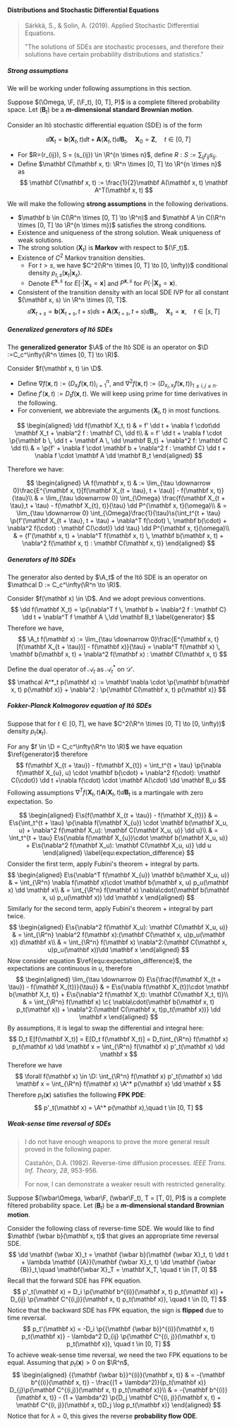 #### Distributions and Stochastic Differential Equations

> Särkkä, S., & Solin, A. (2019). Applied Stochastic Differential Equations.
>
> "The solutions of SDEs are stochastic processes, and therefore their solutions have certain probability distributions and statistics."

##### Strong assumptions

We will be working under following assumptions in this section.

Suppose $(\Omega, \F, (\F_t), [0, T], P)$ is a complete filtered probability space. Let $(\mathbf B_t)$ be a **$m$-dimensional standard Brownian motion**.

Consider an Itô stochastic differential equation (SDE) is of the form

$$
\dd \mathbf X_t = \mathbf b(\mathbf X_t, t) \dd t + \mathbf A(\mathbf X_t, t) \dd \mathbf B_t,\quad \mathbf X_0 = \mathbf Z, \quad t \in [0, T]
\label{equ:forward_sde}
$$

- For $R=(r_{ij}), S = (s_{ij}) \in \R^{n \times n}$, define $R:S := \sum_{ij} r_{ij} s_{ij}$.
- Define $\mathbf C(\mathbf x, t): \R^n \times [0, T] \to \R^{n \times n}$ as
  $$
  \mathbf C(\mathbf x, t) := \frac{1}{2}\mathbf A(\mathbf x, t) \mathbf A^T(\mathbf x, t)
  $$

We will make the following **strong assumptions** in the following derivations.

- $\mathbf b \in C(\R^n \times [0, T] \to \R^n)$ and $\mathbf A \in C(\R^n \times [0, T] \to \R^{n \times m})$ satisfies the strong conditions.
- Existence and uniqueness of the strong solution. Weak uniqueness of weak solutions.
- The strong solution $(\mathbf X_t)$ is **Markov** with respect to $(\F_t)$.
- Existence of $C^2$ Markov transition densities.
  - For $t > s$, we have $C^2(\R^n \times [0, T] \to [0, \infty))$ conditional density $p_{t, s}(\mathbf x_t|\mathbf x_s)$.
  - Denote $E^{\mathbf x, s}$ for $E[\cdot | \mathbf X_{s} = \mathbf x]$ and $P^{\mathbf x, s}$ for $P(\cdot | \mathbf X_s = \mathbf x)$.
- Consistent of the transition density with an local SDE IVP for all constant $(\mathbf x, s) \in \R^n \times [0, T]$.
  $$
  \dd \mathbf X_{t + s} = \mathbf b(\mathbf X_{t + s}, t + s) \dd s + \mathbf A(\mathbf X_{t + s}, t + s) \dd \mathbf B_s,\quad \mathbf X_s = \mathbf x, \quad t \in [s, T]
  $$

##### Generalized generators of Itô SDEs

The **generalized generator** $\A$ of the Itô SDE is an operator on $\D :=C_c^\infty(\R^n \times [0, T] \to \R)$.

Consider $f(\mathbf x, t) \in \D$.

- Define $\nabla f(\mathbf x, t) := (D_{x_i} f(\mathbf x, t))_{i = 1}^n$, and $\nabla^2 f(\mathbf x, t) := (D_{x_i, x_j} f (\mathbf x, t))_{1 \le i, j \le n}$.
- Define $f'(\mathbf x, t) := D_t f(\mathbf x, t)$. We will keep using prime for time derivatives in the following.
- For convenient, we abbreviate the arguments $(\mathbf X_t, t)$ in most functions.

$$
\begin{aligned}
\dd f(\mathbf X_t, t) & = f' \dd t + \nabla f \cdot\dd \mathbf X_t + \nabla^2 f : \mathbf C\, \dd t\\
& = f' \dd t + \nabla f \cdot \p{\mathbf b \, \dd t + \mathbf A \, \dd \mathbf B_t} + \nabla^2 f: \mathbf C \dd t\\
& = \p{f' + \nabla f \cdot \mathbf b + \nabla^2 f : \mathbf C} \dd t + \nabla f \cdot \mathbf A \dd \mathbf B_t
\end{aligned}
$$

Therefore we have:

$$
\begin{aligned}
\A f(\mathbf x, t) & := \lim_{\tau \downarrow 0}\frac{E^{\mathbf x, t}[f(\mathbf X_{t + \tau}, t + \tau)] - f(\mathbf x, t)}{\tau}\\
& = \lim_{\tau \downarrow 0} \int_{\Omega} \frac{f(\mathbf X_{t + \tau},t + \tau) - f(\mathbf X_{t}, t)}{\tau} \dd P^{\mathbf x, t}(\omega)\\
& = \lim_{\tau \downarrow 0} \int_{\Omega}\frac{1}{\tau}\s{\int_t^{t + \tau} \p{f'(\mathbf X_{t + \tau}, t + \tau) + \nabla^T f(\cdot) \, \mathbf b(\cdot) + \nabla^2 f(\cdot) : \mathbf C(\cdot)} \dd \tau} \dd P^{\mathbf x, t}(\omega)\\
& = {f'(\mathbf x, t) + \nabla^T f(\mathbf x, t) \, \mathbf b(\mathbf x, t) + \nabla^2 f(\mathbf x, t) : \mathbf C(\mathbf x, t)}
\end{aligned}
$$

##### Generators of Itô SDEs

The generator also dented by $\A_t$ of the Itô SDE is an operator on $\mathcal D := C_c^\infty(\R^n \to \R)$.

Consider $f(\mathbf x) \in \D$. And we adopt previous conventions.
$$
\dd f(\mathbf X_t)  = \p{\nabla^T f \, \mathbf b + \nabla^2 f : \mathbf C} \dd t + \nabla^T f \mathbf A \,\dd \mathbf B_t
\label{generator}
$$
Therefore we have,
$$
\A_t f(\mathbf x) := \lim_{\tau \downarrow 0}\frac{E^{\mathbf x, t}[f(\mathbf X_{t + \tau})] - f(\mathbf x)}{\tau} = \nabla^T f(\mathbf x) \, \mathbf b(\mathbf x, t) + \nabla^2 f(\mathbf x) : \mathbf C(\mathbf x, t)
$$

Define the dual operator of $\mathcal A_t$ as $\mathcal A_t^*$ on $\mathcal D'$.
$$
\mathcal A^*_t p(\mathbf x) := \mathbf \nabla \cdot \p{\mathbf b(\mathbf x, t) p(\mathbf x)} + \nabla^2 : \p{\mathbf C(\mathbf x, t) p(\mathbf x)}
$$

##### Fokker-Planck Kolmogorov equation of Itô SDEs

Suppose that for $t \in [0, T]$, we have $C^2(\R^n \times [0, T] \to [0, \infty))$ density $p_{t}(\mathbf x_t)$.

For any $f \in \D = C_c^\infty(\R^n \to \R)$ we have equation $\ref{generator}$ therefore
$$
f(\mathbf X_{t + \tau}) - f(\mathbf X_{t}) = \int_t^{t + \tau} \p{\nabla f(\mathbf X_{u}, u) \cdot \mathbf b(\cdot) + \nabla^2 f(\cdot): \mathbf C(\cdot)} \dd t +\nabla f(\cdot) \cdot \mathbf A(\cdot) \dd \mathbf B_u
$$
Following assumptions $\nabla^T f(\mathbf X_t, t) \mathbf A(\mathbf X_t, t) \dd \mathbf B_t$ is a martingale with zero expectation. So

$$
\begin{aligned}
E\s{f(\mathbf X_{t + \tau}) - f(\mathbf X_{t})} & = E\s{\int_t^{t + \tau} \p{\nabla f(\mathbf X_{u}) \cdot \mathbf b(\mathbf X_u, u) + \nabla^2 f(\mathbf X_u): \mathbf C(\mathbf X_u, u)} \dd u}\\
& = \int_t^{t + \tau} E\s{\nabla f(\mathbf X_{u})\cdot \mathbf b(\mathbf X_u, u)} + E\s{\nabla^2 f(\mathbf X_u): \mathbf C(\mathbf X_u, u)} \dd u
\end{aligned}
\label{equ:expectation_difference}
$$
Consider the first term, apply Fubini's theorem + integral by parts.
$$
\begin{aligned}
E\s{\nabla^T f(\mathbf X_{u}) \mathbf b(\mathbf X_u, u)} & = \int_{\R^n} \nabla f(\mathbf x)\cdot \mathbf b(\mathbf x, u) p_u(\mathbf x) \dd \mathbf x\\
& = \int_{\R^n} f(\mathbf x) \nabla\cdot(\mathbf b(\mathbf x, u) p_u(\mathbf x)) \dd \mathbf x
\end{aligned}
$$
Similarly for the second term, apply Fubini's theorem + integral by part twice.
$$
\begin{aligned}
E\s{\nabla^2 f(\mathbf X_u): \mathbf C(\mathbf X_u, u)} & = \int_{\R^n} \nabla^2 f(\mathbf x):(\mathbf C(\mathbf x, u)p_u(\mathbf x)) d\mathbf x\\
& = \int_{\R^n} f(\mathbf x) \nabla^2:(\mathbf C(\mathbf x, u)p_u(\mathbf x))\dd \mathbf x
\end{aligned}
$$
Now consider equation $\ref{equ:expectation_difference}$, the expectations are continuous in $u$, therefore
$$
\begin{aligned}
\lim_{\tau \downarrow 0} E\s{\frac{f(\mathbf X_{t + \tau}) - f(\mathbf X_{t})}{\tau}} & = E\s{\nabla f(\mathbf X_{t})\cdot \mathbf b(\mathbf X_t, t)} + E\s{\nabla^2 f(\mathbf X_t): \mathbf C(\mathbf X_t, t)}\\
& = \int_{\R^n} f(\mathbf x) \c{ \nabla\cdot(\mathbf b(\mathbf x, t) p_t(\mathbf x)) + \nabla^2:(\mathbf C(\mathbf x, t)p_t(\mathbf x))} \dd \mathbf x
\end{aligned}
$$
By assumptions, it is legal to swap the differential and integral here:
$$
D_t E[f(\mathbf X_t)] = E[D_t f(\mathbf X_t)] = D_t\int_{\R^n} f(\mathbf x) p_t(\mathbf x) \dd \mathbf x = \int_{\R^n} f(\mathbf x) p'_t(\mathbf x) \dd \mathbf x
$$
Therefore we have
$$
\forall f(\mathbf x) \in \D: \int_{\R^n} f(\mathbf x) p'_t(\mathbf x) \dd \mathbf x = \int_{\R^n} f(\mathbf x) \A^* p(\mathbf x) \dd \mathbf x
$$
Therefore $p_t(\mathbf x)$ satisfies the following **FPK PDE**:
$$
p'_t(\mathbf x) = \A^* p(\mathbf x),\quad  t \in [0, T]
$$

##### Weak-sense time reversal of SDEs

> I do not have enough weapons to prove the more general result proved in the following paper.
>
> Castañón, D.A. (1982). Reverse-time diffusion processes. *IEEE Trans. Inf. Theory, 28*, 953-956.
>
> For now, I can demonstrate a weaker result with restricted generality.

Suppose $(\wbar\Omega, \wbar\F, (\wbar\F_t), T = [T, 0], P)$ is a complete filtered probability space. Let $(\mathbf B_t)$ be a **$m$-dimensional standard Brownian motion**.

Consider the following class of reverse-time SDE. We would like to find $\mathbf {\wbar b}(\mathbf x, t)$ that gives an appropriate time reversal SDE.
$$
\dd \mathbf {\wbar X}_t = \mathbf {\wbar b}(\mathbf {\wbar X}_t, t) \dd t + \lambda \mathbf {{A}}(\mathbf {\wbar X}_t, t) \dd \mathbf {\wbar {B}}_t,\quad \mathbf{\wbar X}_T = \mathbf X_T, \quad t \in [T, 0]
$$
Recall that the forward SDE has FPK equation.
$$
p'_t(\mathbf x) = D_i \p{\mathbf b^{(i)}(\mathbf x, t) p_t(\mathbf x)} + D_{ij} \p{\mathbf C^{(i,j)}(\mathbf x, t) p_t(\mathbf x)}, \quad t \in [0, T]
$$
Notice that the backward SDE has FPK equation, the sign is **flipped** due to time reversal.
$$
p_t'(\mathbf x) = -D_i \p{{\mathbf {\wbar b}}^{(i)}(\mathbf x, t) p_t(\mathbf x)} - \lambda^2 D_{ij} \p{\mathbf C^{(i, j)}(\mathbf x, t) p_t(\mathbf x)}, \quad t \in [0, T]
$$
To achieve weak-sense time reversal, we need the two FPK equations to be equal. Assuming that $p_t(\mathbf x) > 0$ on $\R^n$,
$$
\begin{aligned}
{{\mathbf {\wbar b}}^{(i)}(\mathbf x, t)} & = -{\mathbf b^{(i)}(\mathbf x, t)} - \frac{(1 + \lambda^2)}{p_t(\mathbf x)} D_{j}\p{\mathbf C^{(i,j)}(\mathbf x, t) p_t(\mathbf x)}\\
& = -{\mathbf b^{(i)}(\mathbf x, t)} - (1 + \lambda^2) \p{D_j \mathbf C^{(i, j)}(\mathbf x, t) + \mathbf C^{(i, j)}(\mathbf x, t)D_j \log p_t(\mathbf x)}
\end{aligned}
$$
Notice that for $\lambda = 0$, this gives the reverse **probability flow ODE**.

